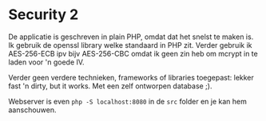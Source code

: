 Security 2
==========

De applicatie is geschreven in plain PHP, omdat dat het snelst te maken is.
Ik gebruik de openssl library welke standaard in PHP zit. Verder gebruik ik AES-256-ECB ipv bijv AES-256-CBC omdat ik geen zin heb om mcrypt in te laden voor 'n goede IV.

Verder geen verdere technieken, frameworks of libraries toegepast: lekker fast 'n dirty, but it works. Met een zelf ontworpen database ;).

Webserver is even `php -S localhost:8080` in de `src` folder en je kan hem aanschouwen. 